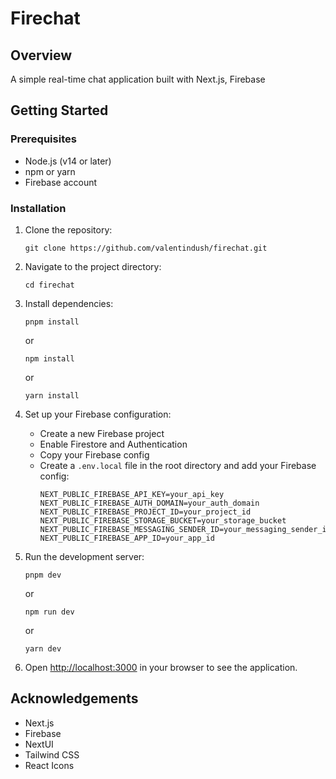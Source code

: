 
# Firechat

## Overview

A simple real-time chat application built with Next.js, Firebase


## Getting Started

### Prerequisites

- Node.js (v14 or later)
- npm or yarn
- Firebase account

### Installation

1. Clone the repository:
   ```
   git clone https://github.com/valentindush/firechat.git
   ```

2. Navigate to the project directory:
   ```
   cd firechat
   ```

3. Install dependencies:
   ```
   pnpm install
   ```
   or
   ```
   npm install
   ```
   or
   ```
   yarn install
   ```

4. Set up your Firebase configuration:
   - Create a new Firebase project
   - Enable Firestore and Authentication
   - Copy your Firebase config
   - Create a `.env.local` file in the root directory and add your Firebase config:
     ```
     NEXT_PUBLIC_FIREBASE_API_KEY=your_api_key
     NEXT_PUBLIC_FIREBASE_AUTH_DOMAIN=your_auth_domain
     NEXT_PUBLIC_FIREBASE_PROJECT_ID=your_project_id
     NEXT_PUBLIC_FIREBASE_STORAGE_BUCKET=your_storage_bucket
     NEXT_PUBLIC_FIREBASE_MESSAGING_SENDER_ID=your_messaging_sender_id
     NEXT_PUBLIC_FIREBASE_APP_ID=your_app_id
     ```

5. Run the development server:
    ```
    pnpm dev
    ```
    or
   ```
   npm run dev
   ```
   or
   ```
   yarn dev
   ```

6. Open [http://localhost:3000](http://localhost:3000) in your browser to see the application.


## Acknowledgements

- Next.js
- Firebase
- NextUI
- Tailwind CSS
- React Icons
